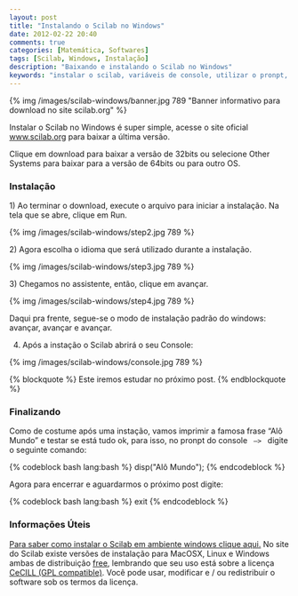 ```yaml
---
layout: post
title: "Instalando o Scilab no Windows"
date: 2012-02-22 20:40
comments: true
categories: [Matemática, Softwares]
tags: [Scilab, Windows, Instalação]
description: "Baixando e instalando o Scilab no Windows"
keywords: "instalar o scilab, variáveis de console, utilizar o pronpt, sistemas operacionais que rodam o scilab, instalar scilabian no windows, instalação e configuração, install scilab, download do scilab, baixar o scilab, conhecer o software,  baixar versão 32 bits, baixar versão 64 bits"
---
```

{% img /images/scilab-windows/banner.jpg 789 "Banner informativo para download no site scilab.org" %}
<p>
Instalar o Scilab no Windows é super simple, acesse o site oficial <a href="www.scilab.org" title="Site oficial do Scilab para download da ferramenta e tutoriais">www.scilab.org</a> para baixar a última versão.
</p>

<!-- more -->

<p>
Clique em download para baixar a versão de 32bits ou selecione Other Systems para baixar para a versão de 64bits ou para outro OS.
</p>

<h3>Instalação</h3>
<p>
1) Ao terminar o download, execute o arquivo para iniciar a instalação. Na tela que se abre, clique em Run.
</p>

{% img /images/scilab-windows/step2.jpg 789 %}

<p>
2) Agora escolha o idioma que será utilizado durante a instalação.
</p>
{% img /images/scilab-windows/step3.jpg 789 %}

<p>
3) Chegamos no assistente, então, clique em avançar.
</p>
{% img /images/scilab-windows/step4.jpg 789 %}

<p>
Daqui pra frente, segue-se o modo de instalação padrão do windows: avançar, avançar e avançar. <br />

4) Após a instação o Scilab abrirá o seu Console:
</p>

{% img /images/scilab-windows/console.jpg 789 %}

{% blockquote %}
Este iremos estudar no próximo post.
{% endblockquote %}


<h3>Finalizando</h3>
<p>
Como de costume após uma instação, vamos imprimir a famosa frase “Alô Mundo” e testar se está tudo ok, para isso, no pronpt do 
console <code> –> </code> digite o seguinte comando:
</p>
{% codeblock bash lang:bash %}
disp("Alô Mundo");
{% endcodeblock %}

<p>
Agora para encerrar e aguardarmos o próximo post digite:
</p>
{% codeblock bash lang:bash %}
exit
{% endcodeblock %}

<h3>Informações Úteis</h3>

<a href="http://leandronunes.com/blog/2012/02/22/instalando-o-scilab-no-linux/">Para saber como instalar o Scilab em ambiente windows clique aqui.</a>
No site  do Scilab existe versões de instalação para MacOSX, Linux e Windows ambas de distribuição <a href="http://www.gnu.org/licenses/license-list.html" title="Ir para outro site" target="_blank">free</a>, 
lembrando que seu uso está sobre a licença <a href="http://www.cecill.info/" title="Ir para outro site" target="_blank">CeCILL (GPL compatible)</a>. Você pode usar, modificar e / ou redistribuir o software sob os termos da licença.


